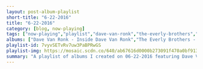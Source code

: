 ```yaml
---
layout: post-album-playlist
short-title: "6-22-2016"
title: "6-22-2016"
category: [blog, now-playing]
tags: ["now-playing","playlist","dave-van-ronk","the-everly-brothers","various-artists","bad-religion","social-distortion"]
albums: ["Dave Van Ronk - Inside Dave Van Ronk","The Everly Brothers - Simply - The Everly Brothers ( 42 Essential Tracks)","Various Artists - Juice Newton's Greatest Hits","Bad Religion - The Process Of Belief","Social Distortion - Social Distortion"]
playlist-id: 7vyvSETvRv7uw3PaBPRwGS
playlist-img: https://mosaic.scdn.co/640/ab67616d0000b273091f470a0bf913a7900ac0f5ab67616d0000b273756ea9d6cee4360a152f5611ab67616d0000b27387c4995e440de7beefcd325cab67616d0000b273e9a522d43a304d4d433ff251
summary: "A playlist of albums I created on 06-22-2016 featuring Dave Van Ronk, The Everly Brothers, Various Artists, Bad Religion, and Social Distortion"
---
```

